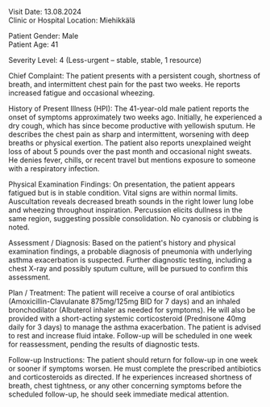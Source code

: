 Visit Date: 13.08.2024  
Clinic or Hospital Location: Miehikkälä  

Patient Gender: Male  
Patient Age: 41  

Severity Level: 4 (Less-urgent – stable, stable, 1 resource)

Chief Complaint: The patient presents with a persistent cough, shortness of breath, and intermittent chest pain for the past two weeks. He reports increased fatigue and occasional wheezing.

History of Present Illness (HPI): The 41-year-old male patient reports the onset of symptoms approximately two weeks ago. Initially, he experienced a dry cough, which has since become productive with yellowish sputum. He describes the chest pain as sharp and intermittent, worsening with deep breaths or physical exertion. The patient also reports unexplained weight loss of about 5 pounds over the past month and occasional night sweats. He denies fever, chills, or recent travel but mentions exposure to someone with a respiratory infection.

Physical Examination Findings: On presentation, the patient appears fatigued but is in stable condition. Vital signs are within normal limits. Auscultation reveals decreased breath sounds in the right lower lung lobe and wheezing throughout inspiration. Percussion elicits dullness in the same region, suggesting possible consolidation. No cyanosis or clubbing is noted.

Assessment / Diagnosis: Based on the patient's history and physical examination findings, a probable diagnosis of pneumonia with underlying asthma exacerbation is suspected. Further diagnostic testing, including a chest X-ray and possibly sputum culture, will be pursued to confirm this assessment.

Plan / Treatment: The patient will receive a course of oral antibiotics (Amoxicillin-Clavulanate 875mg/125mg BID for 7 days) and an inhaled bronchodilator (Albuterol inhaler as needed for symptoms). He will also be provided with a short-acting systemic corticosteroid (Prednisone 40mg daily for 3 days) to manage the asthma exacerbation. The patient is advised to rest and increase fluid intake. Follow-up will be scheduled in one week for reassessment, pending the results of diagnostic tests.

Follow-up Instructions: The patient should return for follow-up in one week or sooner if symptoms worsen. He must complete the prescribed antibiotics and corticosteroids as directed. If he experiences increased shortness of breath, chest tightness, or any other concerning symptoms before the scheduled follow-up, he should seek immediate medical attention.